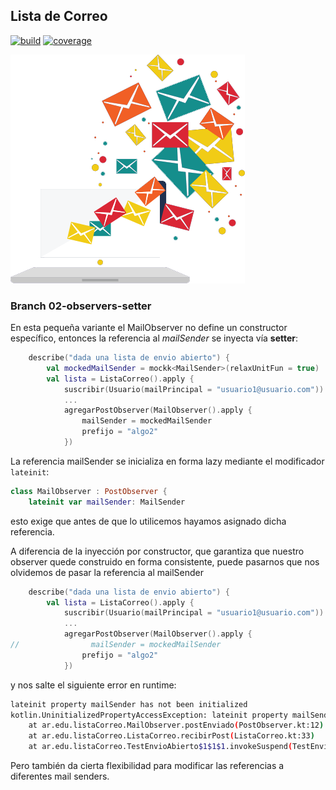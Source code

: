
## Lista de Correo

[![build](https://github.com/uqbar-project/eg-lista-correo-kotlin/actions/workflows/build.yml/badge.svg?branch=02-observers-setter)](https://github.com/uqbar-project/eg-lista-correo-kotlin/actions/workflows/build.yml) [![coverage](https://codecov.io/gh/uqbar-project/eg-lista-correo-kotlin/branch/02-observers-setter/graph/badge.svg)](https://codecov.io/gh/uqbar-project/eg-lista-correo-kotlin/branch/02-observers-setter/graph/badge.svg) 

![image](./images/mailingList.png)

### Branch 02-observers-setter

En esta pequeña variante el MailObserver no define un constructor específico, entonces la referencia al _mailSender_ se inyecta vía **setter**:

```kt
    describe("dada una lista de envio abierto") {
        val mockedMailSender = mockk<MailSender>(relaxUnitFun = true)
        val lista = ListaCorreo().apply {
            suscribir(Usuario(mailPrincipal = "usuario1@usuario.com"))
            ...
            agregarPostObserver(MailObserver().apply {
                mailSender = mockedMailSender
                prefijo = "algo2"
            })
```

La referencia mailSender se inicializa en forma lazy mediante el modificador `lateinit`:

```kt
class MailObserver : PostObserver {
    lateinit var mailSender: MailSender
```

esto exige que antes de que lo utilicemos hayamos asignado dicha referencia. 

A diferencia de la inyección por constructor, que garantiza que nuestro observer quede construido en forma consistente, puede pasarnos que nos olvidemos de pasar la referencia al mailSender


```kt
    describe("dada una lista de envio abierto") {
        val lista = ListaCorreo().apply {
            suscribir(Usuario(mailPrincipal = "usuario1@usuario.com"))
            ...
            agregarPostObserver(MailObserver().apply {
//                mailSender = mockedMailSender
                prefijo = "algo2"
            })
```

y nos salte el siguiente error en runtime:

```bash
lateinit property mailSender has not been initialized
kotlin.UninitializedPropertyAccessException: lateinit property mailSender has not been initialized
	at ar.edu.listaCorreo.MailObserver.postEnviado(PostObserver.kt:12)
	at ar.edu.listaCorreo.ListaCorreo.recibirPost(ListaCorreo.kt:33)
	at ar.edu.listaCorreo.TestEnvioAbierto$1$1$1.invokeSuspend(TestEnvioAbierto.kt:25)
```

Pero también da cierta flexibilidad para modificar las referencias a diferentes mail senders.
